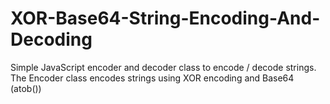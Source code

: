 # XOR-Base64-String-Encoding-And-Decoding
Simple JavaScript encoder and decoder class to encode / decode strings.
The Encoder class encodes strings using XOR encoding and Base64 (atob())
